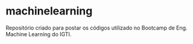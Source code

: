# machinelearning
Repositório criado para postar os códigos utilizado no Bootcamp de Eng. Machine Learning do IGTI.
